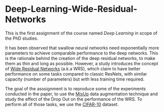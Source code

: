 # Deep-Learning-Wide-Residual-Networks
This is the first assignment of the course named *Deep Learning* in scope of the PhD studies.

It has been observed that swallow neural networks need exponentially more parameters to achieve comparable performance to the deep networks. This is the rationale behind the creation of the deep residual networks, to make them as thin and long as possible. However, a study introduces the concept of [Wide Residual Networks](https://arxiv.org/abs/1605.07146) (a.k.a WRS), which claim to have better performance on some tasks compared to classic ResNets, with similar capacity (number of parameters) but with less training time required.

The goal of the asssignment is to reproduce some of the experiments conducted in the paper, to use the [MixUp](https://arxiv.org/abs/1710.09412) data augmentation technique and study the effect of the Drop Out on the performance of the WRS. To perform all of those tasks, we use the [CIFAR-10](https://www.cs.toronto.edu/~kriz/cifar.html) dataset.
